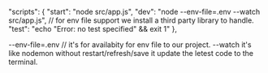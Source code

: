 "scripts": {
    "start": "node src/app.js",
    "dev": "node --env-file=.env --watch src/app.js",    // for env file support we install a third party library to handle.
    "test": "echo \"Error: no test specified\" && exit 1"
  },


--env-file=.env //  it's for availabity for env file to our project. 
--watch it's like nodemon without restart/refresh/save it update the letest code to the terminal.